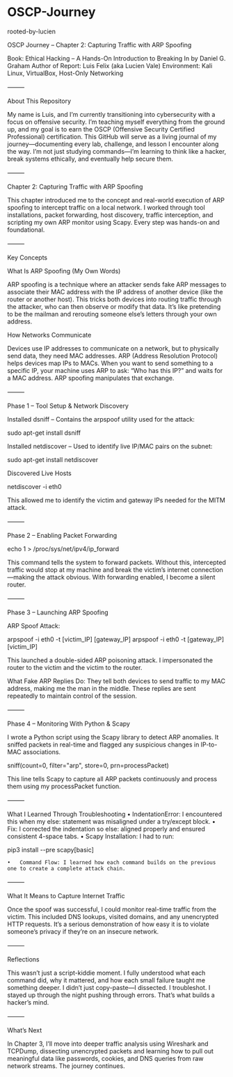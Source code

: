 # OSCP-Journey
rooted-by-lucien

OSCP Journey – Chapter 2: Capturing Traffic with ARP Spoofing

Book: Ethical Hacking – A Hands-On Introduction to Breaking In by Daniel G. Graham
Author of Report: Luis Felix (aka Lucien Vale)
Environment: Kali Linux, VirtualBox, Host-Only Networking

⸻

About This Repository

My name is Luis, and I’m currently transitioning into cybersecurity with a focus on offensive security. I’m teaching myself everything from the ground up, and my goal is to earn the OSCP (Offensive Security Certified Professional) certification. This GitHub will serve as a living journal of my journey—documenting every lab, challenge, and lesson I encounter along the way. I’m not just studying commands—I’m learning to think like a hacker, break systems ethically, and eventually help secure them.

⸻

Chapter 2: Capturing Traffic with ARP Spoofing

This chapter introduced me to the concept and real-world execution of ARP spoofing to intercept traffic on a local network. I worked through tool installations, packet forwarding, host discovery, traffic interception, and scripting my own ARP monitor using Scapy. Every step was hands-on and foundational.

⸻

Key Concepts

What Is ARP Spoofing (My Own Words)

ARP spoofing is a technique where an attacker sends fake ARP messages to associate their MAC address with the IP address of another device (like the router or another host). This tricks both devices into routing traffic through the attacker, who can then observe or modify that data. It’s like pretending to be the mailman and rerouting someone else’s letters through your own address.

How Networks Communicate

Devices use IP addresses to communicate on a network, but to physically send data, they need MAC addresses. ARP (Address Resolution Protocol) helps devices map IPs to MACs. When you want to send something to a specific IP, your machine uses ARP to ask: “Who has this IP?” and waits for a MAC address. ARP spoofing manipulates that exchange.

⸻

Phase 1 – Tool Setup & Network Discovery

Installed dsniff – Contains the arpspoof utility used for the attack:

sudo apt-get install dsniff

Installed netdiscover – Used to identify live IP/MAC pairs on the subnet:

sudo apt-get install netdiscover

Discovered Live Hosts

netdiscover -i eth0

This allowed me to identify the victim and gateway IPs needed for the MITM attack.

⸻

Phase 2 – Enabling Packet Forwarding

echo 1 > /proc/sys/net/ipv4/ip_forward

This command tells the system to forward packets. Without this, intercepted traffic would stop at my machine and break the victim’s internet connection—making the attack obvious. With forwarding enabled, I become a silent router.

⸻

Phase 3 – Launching ARP Spoofing

ARP Spoof Attack:

arpspoof -i eth0 -t [victim_IP] [gateway_IP]
arpspoof -i eth0 -t [gateway_IP] [victim_IP]

This launched a double-sided ARP poisoning attack. I impersonated the router to the victim and the victim to the router.

What Fake ARP Replies Do:
They tell both devices to send traffic to my MAC address, making me the man in the middle. These replies are sent repeatedly to maintain control of the session.

⸻

Phase 4 – Monitoring With Python & Scapy

I wrote a Python script using the Scapy library to detect ARP anomalies. It sniffed packets in real-time and flagged any suspicious changes in IP-to-MAC associations.

sniff(count=0, filter="arp", store=0, prn=processPacket)

This line tells Scapy to capture all ARP packets continuously and process them using my processPacket function.

⸻

What I Learned Through Troubleshooting
	•	IndentationError: I encountered this when my else: statement was misaligned under a try/except block.
	•	Fix: I corrected the indentation so else: aligned properly and ensured consistent 4-space tabs.
	•	Scapy Installation: I had to run:

pip3 install --pre scapy[basic]


	•	Command Flow: I learned how each command builds on the previous one to create a complete attack chain.

⸻

What It Means to Capture Internet Traffic

Once the spoof was successful, I could monitor real-time traffic from the victim. This included DNS lookups, visited domains, and any unencrypted HTTP requests. It’s a serious demonstration of how easy it is to violate someone’s privacy if they’re on an insecure network.

⸻

Reflections

This wasn’t just a script-kiddie moment. I fully understood what each command did, why it mattered, and how each small failure taught me something deeper. I didn’t just copy-paste—I dissected. I troubleshot. I stayed up through the night pushing through errors. That’s what builds a hacker’s mind.

⸻

What’s Next

In Chapter 3, I’ll move into deeper traffic analysis using Wireshark and TCPDump, dissecting unencrypted packets and learning how to pull out meaningful data like passwords, cookies, and DNS queries from raw network streams. The journey continues.

